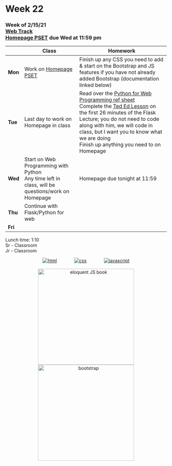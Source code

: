 <meta http-equiv="refresh" content="300"/>

# Week 22

### Week of 2/15/21<br>[Web Track](/ap/curriculum/web)<br>[Homepage PSET](/ap/curriculum/web/homepage) due Wed at 11:59 pm

|         | Class | Homework |
| ------- | ----- | -------- |
| **Mon** | Work on [Homepage PSET](/ap/curriculum/web/homepage) | Finish up any CSS you need to add & start on the Bootstrap and JS features if you have not already added Bootstrap (documentation linked below) |
| **Tue** | Last day to work on Homepage in class | Read over the [Python for Web Programming ref sheet](/ap/assets/pdfs/python_for_web_programming.pdf)<br>Complete the [Ted Ed Lesson](https://ed.ted.com/on/ITTKk0xw) on the first 26 minutes of the Flask Lecture; you do not need to code along with him, we will code in class, but I want you to know what we are doing<br>Finish up anything you need to on Homepage |
| **Wed** | Start on Web Programming with Python<br>Any time left in class, will be questions/work on Homepage | Homepage due tonight at 11:59 |
| **Thu** | Continue with Flask/Python for web |          |
| **Fri** |       |          |

Lunch time: 1:10  
Sr - Classroom  
Jr - Classroom  

<div style="text-align:center">
<a href="https://www.w3schools.com/html" target="_blank"><img src="\ap\assets\img\html-icon.jpg" alt="html" style="padding: 0px 25px"></a>
<a href="https://www.w3schools.com/css" target="_blank"><img src="\ap\assets\img\css-icon.jpg" alt="css" style="padding: 0px 25px"></a>
<a href="https://www.w3schools.com/js" target="_blank"><img src="\ap\assets\img\js-icon.jpg" alt="javascript" style="padding: 0px 25px"></a>
</div>
<br>
<div style="text-align:center">
<a href="https://eloquentjavascript.net/" target="_blank"><img src="https://eloquentjavascript.net/img/cover.jpg" alt="eloquent JS book" height="300px"></a>
<a href="https://getbootstrap.com/docs/5.0/getting-started/introduction/" target="_blank"><img src="\ap\assets\img\bootstrap.png" alt="bootstrap" height="300px"></a>
</div>